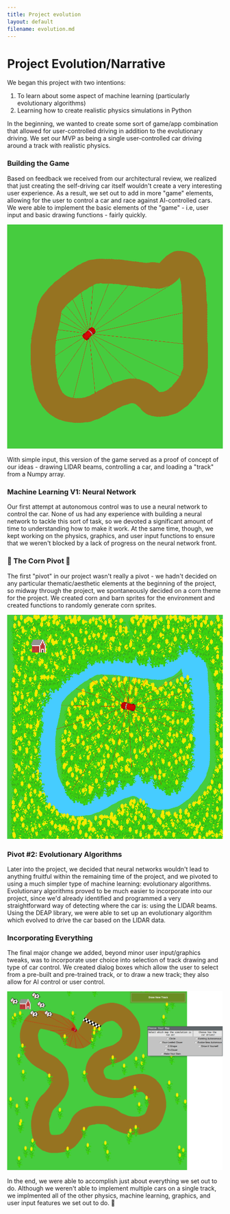 ```yaml
---
title: Project evolution
layout: default
filename: evolution.md
---
```


# Project Evolution/Narrative

We began this project with two intentions:
  1. To learn about some aspect of machine learning (particularly evolutionary algorithms)
  2. Learning how to create realistic physics simulations in Python

In the beginning, we wanted to create some sort of game/app combination that allowed for user-controlled driving in addition to the evolutionary driving. We set our MVP as being a single user-controlled car driving around a track with realistic physics.

### Building the Game

Based on feedback we received from our architectural review, we realized that just creating the self-driving car itself wouldn't create a very interesting user experience. As a result, we set out to add in more "game" elements, allowing for the user to control a car and race against AI-controlled cars. We were able to implement the basic elements of the "game" - i.e, user input and basic drawing functions - fairly quickly.

![Our early game.](assets/EarlyTest.png)

With simple input, this version of the game served as a proof of concept of our ideas - drawing LIDAR beams, controlling a car, and loading a "track" from a Numpy array.

### Machine Learning V1: Neural Network

Our first attempt at autonomous control was to use a neural network to control the car. None of us had any experience with building a neural network to tackle this sort of task, so we devoted a significant amount of time to understanding how to make it work. At the same time, though, we kept working on the physics, graphics, and user input functions to ensure that we weren't blocked by a lack of progress on the neural network front.

### :corn: The Corn Pivot :corn:

The first "pivot" in our project wasn't really a pivot - we hadn't decided on any particular thematic/aesthetic elements at the beginning of the project, so midway through the project, we spontaneously decided on a corn theme for the project. We created corn and barn sprites for the environment and created functions to randomly generate corn sprites.

![The legendary corn field.](assets/cornIteration.png)

### Pivot #2: Evolutionary Algorithms

Later into the project, we decided that neural networks wouldn't lead to anything fruitful within the remaining time of the project, and we pivoted to using a much simpler type of machine learning: evolutionary algorithms. Evolutionary algorithms proved to be much easier to incorporate into our project, since we'd already identified and programmed a very straightforward way of detecting where the car is: using the LIDAR beams. Using the DEAP library, we were able to set up an evolutionary algorithm which evolved to drive the car based on the LIDAR data.

### Incorporating Everything

The final major change we added, beyond minor user input/graphics tweaks, was to incorporate user choice into selection of track drawing and type of car control. We created dialog boxes which allow the user to select from a pre-built and pre-trained track, or to draw a new track; they also allow for AI control or user control.

![The legendary corn field.](assets/UserInput.png)

In the end, we were able to accomplish just about everything we set out to do. Although we weren't able to implement multiple cars on a single track, we implmented all of the other physics, machine learning, graphics, and user input features we set out to do. :corn:
